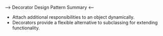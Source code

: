 
--> Decorator Design Pattern Summary <--

* Attach additional responsibilities to an object dynamically.
* Decorators provide a flexible alternative to subclassing for extending functionality.
